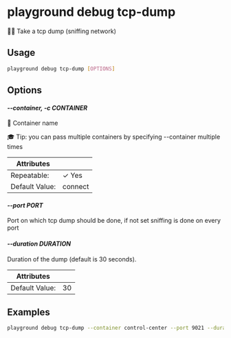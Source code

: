 # playground debug tcp-dump

🕵️‍♂️ Take a tcp dump (sniffing network)

## Usage

```bash
playground debug tcp-dump [OPTIONS]
```

## Options

#### *--container, -c CONTAINER*

🐳 Container name  
  
🎓 Tip: you can pass multiple containers by specifying --container multiple times

| Attributes      | &nbsp;
|-----------------|-------------
| Repeatable:     |  ✓ Yes
| Default Value:  | connect

#### *--port PORT*

Port on which tcp dump should be done, if not set sniffing is done on every port

#### *--duration DURATION*

Duration of the dump (default is 30 seconds).

| Attributes      | &nbsp;
|-----------------|-------------
| Default Value:  | 30

## Examples

```bash
playground debug tcp-dump --container control-center --port 9021 --duration 60
```


